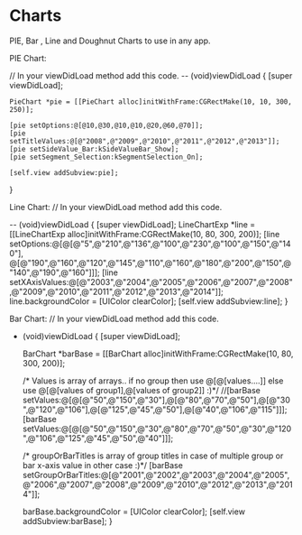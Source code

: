 Charts
======

PIE, Bar , Line and Doughnut Charts to use in any app.


PIE Chart:

// In your viewDidLoad method add this code.
-- (void)viewDidLoad
{
    [super viewDidLoad];
    
    PieChart *pie = [[PieChart alloc]initWithFrame:CGRectMake(10, 10, 300, 250)];
    
    [pie setOptions:@[@10,@30,@10,@10,@20,@60,@70]];
    [pie setTitleValues:@[@"2008",@"2009",@"2010",@"2011",@"2012",@"2013"]];
    [pie setSideValue_Bar:kSideValueBar_Show];
    [pie setSegment_Selection:kSegmentSelection_On];
    
    [self.view addSubview:pie];
}

Line Chart:
// In your viewDidLoad method add this code.

-- (void)viewDidLoad
{
    [super viewDidLoad];
    LineChartExp *line = [[LineChartExp alloc]initWithFrame:CGRectMake(10, 80, 300, 200)];
    [line setOptions:@[@[@"5",@"210",@"136",@"100",@"230",@"100",@"150",@"140"],
                       @[@"190",@"160",@"120",@"145",@"110",@"160",@"180",@"200",@"150",@"140",@"190",@"160"]]];
    [line setXAxisValues:@[@"2003",@"2004",@"2005",@"2006",@"2007",@"2008",@"2009",@"2010",@"2011",@"2012",@"2013",@"2014"]];
    line.backgroundColor = [UIColor clearColor];
    [self.view addSubview:line];
}

Bar Chart:
// In your viewDidLoad method add this code.
- (void)viewDidLoad
{
    [super viewDidLoad];
    
    BarChart *barBase = [[BarChart alloc]initWithFrame:CGRectMake(10, 80, 300, 200)];
    
    /*  Values is array of arrays.. if no group then use @[@[values....]] else use @[@[values of group1],@[values of group2]] :)*/
    //[barBase setValues:@[@[@"50",@"150",@"30"],@[@"80",@"70",@"50"],@[@"30",@"120",@"106"],@[@"125",@"45",@"50"],@[@"40",@"106",@"115"]]];
        [barBase setValues:@[@[@"50",@"150",@"30",@"80",@"70",@"50",@"30",@"120",@"106",@"125",@"45",@"50",@"40"]]];
    
    /* groupOrBarTitles is array of group titles in case of multiple group or bar x-axis value in other case :)*/
    [barBase setGroupOrBarTitles:@[@"2001",@"2002",@"2003",@"2004",@"2005",@"2006",@"2007",@"2008",@"2009",@"2010",@"2012",@"2013",@"2014"]];
    
    barBase.backgroundColor = [UIColor clearColor];
    [self.view addSubview:barBase];
}
